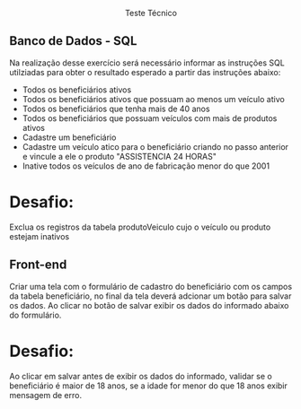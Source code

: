 <p align="center">Teste Técnico</p>

## Banco de Dados - SQL
Na realização desse exercício será necessário informar as instruções SQL utilziadas para obter o resultado esperado a partir das instruções abaixo:
 
- Todos os beneficiários ativos
- Todos os beneficiários ativos que possuam ao menos um veículo ativo
- Todos os beneficiários que tenha mais de 40 anos
- Todos os beneficiários que possuam veículos com mais de produtos ativos
- Cadastre um beneficiário
- Cadastre um veículo atico para o beneficiário criando no passo anterior e vincule a ele o produto "ASSISTENCIA 24 HORAS"
- Inative todos os veículos de ano de fabricação menor do que 2001
# Desafio: 
Exclua os registros da tabela produtoVeiculo cujo o veículo ou produto estejam inativos

## Front-end
Criar uma tela com o formulário de cadastro do beneficiário com os campos da tabela beneficiário, no final da tela deverá adcionar um botão para salvar os dados.
Ao clicar no botão de salvar exibir os dados do informado abaixo do formulário.
# Desafio: 
Ao clicar em salvar antes de exibir os dados do informado, validar se o beneficiário é maior de 18 anos, se a idade for menor do que 18 anos exibir mensagem de erro. 
